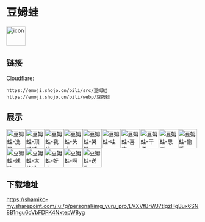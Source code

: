 # 豆姆蛙
<img src="https://emoji.shojo.cn/bili/src/豆姆蛙/icon.png" width="50" height="50" alt="icon">

## 链接
Cloudflare:
```
https://emoji.shojo.cn/bili/src/豆姆蛙
https://emoji.shojo.cn/bili/webp/豆姆蛙
```
## 展示
<img src="https://emoji.shojo.cn/bili/src/豆姆蛙/豆姆蛙-洗澡.png" width="50" height="50" alt="豆姆蛙-洗澡"><img src="https://emoji.shojo.cn/bili/src/豆姆蛙/豆姆蛙-顶呱呱.png" width="50" height="50" alt="豆姆蛙-顶呱呱"><img src="https://emoji.shojo.cn/bili/src/豆姆蛙/豆姆蛙-我也.png" width="50" height="50" alt="豆姆蛙-我也"><img src="https://emoji.shojo.cn/bili/src/豆姆蛙/豆姆蛙-头大.png" width="50" height="50" alt="豆姆蛙-头大"><img src="https://emoji.shojo.cn/bili/src/豆姆蛙/豆姆蛙-哭哭.png" width="50" height="50" alt="豆姆蛙-哭哭"><img src="https://emoji.shojo.cn/bili/src/豆姆蛙/豆姆蛙-哇.png" width="50" height="50" alt="豆姆蛙-哇"><img src="https://emoji.shojo.cn/bili/src/豆姆蛙/豆姆蛙-喜欢.png" width="50" height="50" alt="豆姆蛙-喜欢"><img src="https://emoji.shojo.cn/bili/src/豆姆蛙/豆姆蛙-干杯.png" width="50" height="50" alt="豆姆蛙-干杯"><img src="https://emoji.shojo.cn/bili/src/豆姆蛙/豆姆蛙-思考.png" width="50" height="50" alt="豆姆蛙-思考"><img src="https://emoji.shojo.cn/bili/src/豆姆蛙/豆姆蛙-偷看.png" width="50" height="50" alt="豆姆蛙-偷看"><img src="https://emoji.shojo.cn/bili/src/豆姆蛙/豆姆蛙-就这.png" width="50" height="50" alt="豆姆蛙-就这"><img src="https://emoji.shojo.cn/bili/src/豆姆蛙/豆姆蛙-太棒啦.png" width="50" height="50" alt="豆姆蛙-太棒啦"><img src="https://emoji.shojo.cn/bili/src/豆姆蛙/豆姆蛙-好方.png" width="50" height="50" alt="豆姆蛙-好方"><img src="https://emoji.shojo.cn/bili/src/豆姆蛙/豆姆蛙-啊.png" width="50" height="50" alt="豆姆蛙-啊"><img src="https://emoji.shojo.cn/bili/src/豆姆蛙/豆姆蛙-送你.png" width="50" height="50" alt="豆姆蛙-送你">

## 下载地址

https://shamiko-my.sharepoint.com/:u:/g/personal/img_yuru_pro/EVXVfBrWJ7tIgzHgBux6SN8B1ngu6oVbFDFK4NxtepW8yg